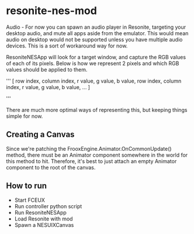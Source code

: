 # resonite-nes-mod

Audio - For now you can spawn an audio player in Resonite, targeting your desktop audio, and mute all apps aside from the emulator. This would mean audio on desktop would not be supported unless you have multiple audio devices. This is a sort of workaround way for now.



ResoniteNESApp will look for a target window, and capture the RGB values of each of its pixels.
Below is how we represent 2 pixels and which RGB values should be applied to them.

'''
	[
	row index, column index, r value, g value, b value,
	row index, column index, r value, g value, b value,
	...
	]
	
'''

There are much more optimal ways of representing this, but keeping things simple for now.








## Creating a Canvas
Since we're patching the FrooxEngine.Animator.OnCommonUpdate() method, there must be an Animator component somewhere in the world for this method to hit. 
Therefore, it's best to just attach an empty Animator component to the root of the canvas.




## How to run
* Start FCEUX
* Run controller python script
* Run ResoniteNESApp
* Load Resonite with mod
* Spawn a NESUIXCanvas